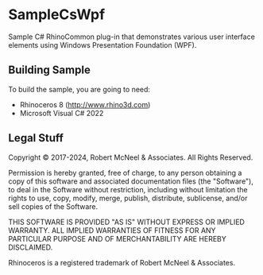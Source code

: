 
SampleCsWpf
================

Sample C# RhinoCommon plug-in that demonstrates various user interface elements using Windows Presentation Foundation (WPF).

Building Sample
--------------------
To build the sample, you are going to need:

* Rhinoceros 8 (http://www.rhino3d.com)
* Microsoft Visual C# 2022

Legal Stuff
-----------
Copyright © 2017-2024, Robert McNeel & Associates. All Rights Reserved.

Permission is hereby granted, free of charge, to any person obtaining a copy of
this software and associated documentation files (the "Software"), to deal in
the Software without restriction, including without limitation the rights to use,
copy, modify, merge, publish, distribute, sublicense, and/or sell copies of the
Software.

THIS SOFTWARE IS PROVIDED "AS IS" WITHOUT EXPRESS OR IMPLIED WARRANTY. ALL IMPLIED
WARRANTIES OF FITNESS FOR ANY PARTICULAR PURPOSE AND OF MERCHANTABILITY ARE HEREBY
DISCLAIMED.

Rhinoceros is a registered trademark of Robert McNeel & Associates.